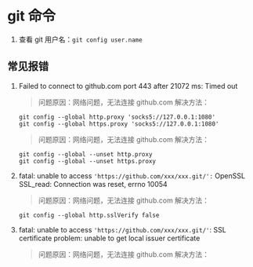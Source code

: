 # git 命令

1. 查看 git 用户名：`git config user.name`

## 常见报错

1. Failed to connect to github.com port 443 after 21072 ms: Timed out

   > 问题原因：网络问题，无法连接 github.com
   > 解决方法：

   ```git
   git config --global http.proxy 'socks5://127.0.0.1:1080'
   git config --global https.proxy 'socks5://127.0.0.1:1080'
   ```

   > 问题原因：网络问题，无法连接 github.com
   > 解决方法：

   ```git
   git config --global --unset http.proxy
   git config --global --unset https.proxy
   ```

2. fatal: unable to access `'https://github.com/xxx/xxx.git/':` OpenSSL SSL_read: Connection was reset, errno 10054

   > 问题原因：网络问题，无法连接 github.com
   > 解决方法：

   ```git
   git config --global http.sslVerify false
   ```

3. fatal: unable to access `'https://github.com/xxx/xxx.git/'`: SSL certificate problem: unable to get local issuer certificate

   > 问题原因：网络问题，无法连接 github.com
   > 解决方法：
